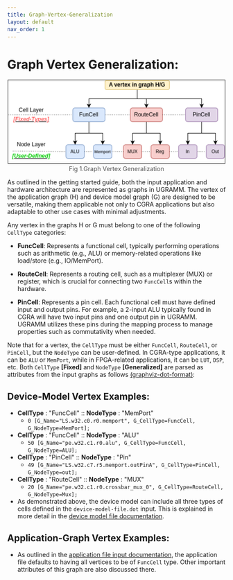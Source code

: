 ```yaml
---
title: Graph-Vertex-Generalization
layout: default
nav_order: 1
---
```


# Graph Vertex Generalization:

<div style="text-align: center;">
    <img src="../../assets/Graph_Vertex.png" alt="Fig 1.Graph Vertex Generalization" style="border: 1px solid black; width: 500px;">
    <figcaption style="font-size: 14px; color: #555;">Fig 1.Graph Vertex Generalization</figcaption>
</div>

As outlined in the getting started guide, both the input application and hardware architecture are represented as graphs in UGRAMM. The vertex of the application graph (H) and device model graph (G) are designed to be versatile, making them applicable not only to CGRA applications but also adaptable to other use cases with minimal adjustments.

Any vertex in the graphs H or G must belong to one of the following `CellType` categories:

- **FuncCell**: Represents a functional cell, typically performing operations such as arithmetic (e.g., ALU) or memory-related operations like load/store (e.g., IO/MemPort).

- **RouteCell**: Represents a routing cell, such as a multiplexer (MUX) or register, which is crucial for connecting two `FuncCell`s within the hardware.

- **PinCell**: Represents a pin cell. Each functional cell must have defined input and output pins. For example, a 2-input ALU typically found in CGRA will have two input pins and one output pin in UGRAMM. UGRAMM utilizes these pins during the mapping process to manage properties such as commutativity when needed.

Note that for a vertex, the `CellType` must be either `FuncCell`, `RouteCell`, or `PinCell`, but the `NodeType` can be user-defined. In CGRA-type applications, it can be `ALU` or `MemPort`, while in FPGA-related applications, it can be `LUT`, `DSP`, etc. Both `CellType` **[Fixed]** and `NodeType` **[Generalized]** are parsed as attributes from the input graphs as follows [(graphviz-dot-format)](https://graphviz.org/doc/info/lang.html):

## Device-Model Vertex Examples:

- **CellType** : "FuncCell" :: **NodeType** : "MemPort"
    - `0 [G_Name="LS.w32.c0.r0.memport", G_CellType=FuncCell, G_NodeType=MemPort];`
- **CellType** : "FuncCell" :: **NodeType** : "ALU" 
    - `50 [G_Name="pe.w32.c1.r0.alu", G_CellType=FuncCell, G_NodeType=ALU];`
- **CellType** : "PinCell" :: **NodeType** : "Pin"
    - `49 [G_Name="LS.w32.c7.r5.memport.outPinA", G_CellType=PinCell, G_NodeType=out];`
- **CellType** : "RouteCell" :: **NodeType** : "MUX"
    - `20 [G_Name="pe.w32.c1.r0.crossbar_mux_0", G_CellType=RouteCell, G_NodeType=Mux];`
- As demonstrated above, the device model can include all three types of cells defined in the `device-model-file.dot` input. This is explained in more detail in the [device model file documentation](/device-model-file.html).

## Application-Graph Vertex Examples:

- As outlined in the [application file input documentation](/application-file.html ), the application file defaults to having all vertices to be of `FuncCell` type. Other important attributes of this graph are also discussed there.
